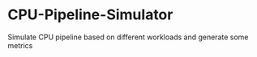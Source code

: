 # CPU-Pipeline-Simulator
Simulate CPU pipeline based on different workloads and generate some metrics
